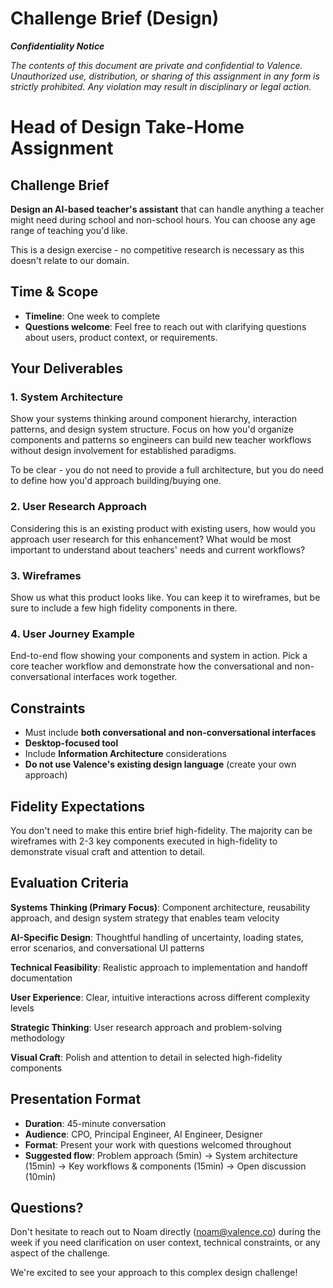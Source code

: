 # Challenge Brief (Design)

***Confidentiality Notice***

*The contents of this document are private and confidential to Valence. Unauthorized use, distribution, or sharing of this assignment in any form is strictly prohibited. Any violation may result in disciplinary or legal action.*

# Head of Design Take-Home Assignment

## Challenge Brief

**Design an AI-based teacher's assistant** that can handle anything a teacher might need during school and non-school hours. You can choose any age range of teaching you'd like.

This is a design exercise - no competitive research is necessary as this doesn't relate to our domain.

## Time & Scope

- **Timeline**: One week to complete
- **Questions welcome**: Feel free to reach out with clarifying questions about users, product context, or requirements.

## Your Deliverables

### 1. System Architecture

Show your systems thinking around component hierarchy, interaction patterns, and design system structure. Focus on how you'd organize components and patterns so engineers can build new teacher workflows without design involvement for established paradigms. 

To be clear - you do not need to provide a full architecture, but you do need to define how you'd approach building/buying one.

### 2. User Research Approach

Considering this is an existing product with existing users, how would you approach user research for this enhancement? What would be most important to understand about teachers' needs and current workflows?

### 3. Wireframes

Show us what this product looks like. You can keep it to wireframes, but be sure to include a few high fidelity components in there. 

### 4. User Journey Example

End-to-end flow showing your components and system in action. Pick a core teacher workflow and demonstrate how the conversational and non-conversational interfaces work together.

## Constraints

- Must include **both conversational and non-conversational interfaces**
- **Desktop-focused tool**
- Include **Information Architecture** considerations
- **Do not use Valence's existing design language** (create your own approach)

## Fidelity Expectations

You don't need to make this entire brief high-fidelity. The majority can be wireframes with 2-3 key components executed in high-fidelity to demonstrate visual craft and attention to detail.

## Evaluation Criteria

**Systems Thinking (Primary Focus)**: Component architecture, reusability approach, and design system strategy that enables team velocity

**AI-Specific Design**: Thoughtful handling of uncertainty, loading states, error scenarios, and conversational UI patterns

**Technical Feasibility**: Realistic approach to implementation and handoff documentation

**User Experience**: Clear, intuitive interactions across different complexity levels

**Strategic Thinking**: User research approach and problem-solving methodology

**Visual Craft**: Polish and attention to detail in selected high-fidelity components

## Presentation Format

- **Duration**: 45-minute conversation
- **Audience**: CPO, Principal Engineer, AI Engineer, Designer
- **Format**: Present your work with questions welcomed throughout
- **Suggested flow**: Problem approach (5min) → System architecture (15min) → Key workflows & components (15min) → Open discussion (10min)

## Questions?

Don't hesitate to reach out to Noam directly (noam@valence.co) during the week if you need clarification on user context, technical constraints, or any aspect of the challenge.

We're excited to see your approach to this complex design challenge!
